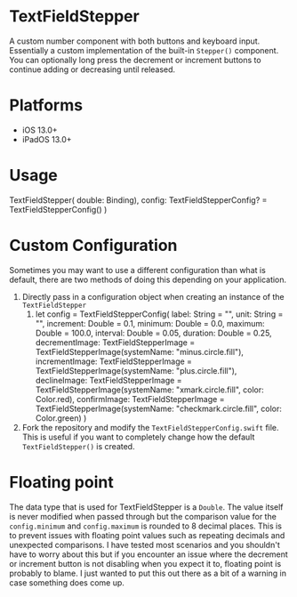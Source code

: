 
# TextFieldStepper
A custom number component with both buttons and keyboard input. Essentially a custom implementation of the built-in `Stepper()` component. You can optionally long press the decrement or increment buttons to continue adding or decreasing until released.  

# Platforms
- iOS 13.0+
- iPadOS 13.0+

# Usage
TextFieldStepper(
    double: Binding<Double>), 
    config: TextFieldStepperConfig? = TextFieldStepperConfig()
)

# Custom Configuration
Sometimes you may want to use a different configuration than what is default, there are two methods of doing this depending on your application.
1. Directly pass in a configuration object when creating an instance of the `TextFieldStepper`
    1. let config = TextFieldStepperConfig(
                label: String = "",
                unit: String = "",
                increment: Double = 0.1,
                minimum: Double = 0.0,
                maximum: Double = 100.0,
                interval: Double = 0.05,
                duration: Double = 0.25,
                decrementImage: TextFieldStepperImage = TextFieldStepperImage(systemName: "minus.circle.fill"),
                incrementImage: TextFieldStepperImage = TextFieldStepperImage(systemName: "plus.circle.fill"),
                declineImage: TextFieldStepperImage = TextFieldStepperImage(systemName: "xmark.circle.fill", color: Color.red),
                confirmImage: TextFieldStepperImage = TextFieldStepperImage(systemName: "checkmark.circle.fill", color: Color.green)
            ) 
2. Fork the repository and modify the `TextFieldStepperConfig.swift` file. This is useful if you want to completely change how the default `TextFieldStepper()` is created. 

# Floating point
The data type that is used for TextFieldStepper is a `Double`. The value itself is never modified when passed through but the comparison value for the `config.minimum` and `config.maximum` is rounded to 8 decimal places. This is to prevent issues with floating point values such as repeating decimals and unexpected comparisons. I have tested most scenarios and you shouldn't have to worry about this but if you encounter an issue where the decrement or increment button is not disabling when you expect it to, floating point is probably to blame. I just wanted to put this out there as a bit of a warning in case something does come up.
